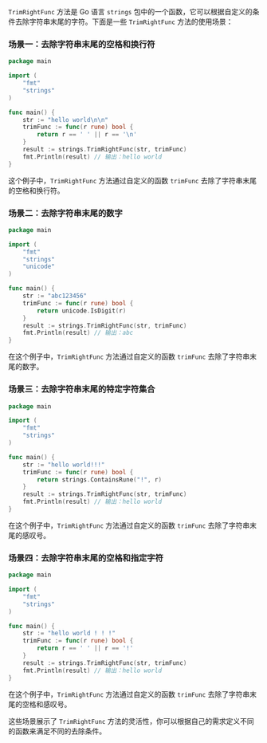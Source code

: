 `TrimRightFunc` 方法是 Go 语言 `strings` 包中的一个函数，它可以根据自定义的条件去除字符串末尾的字符。下面是一些 `TrimRightFunc` 方法的使用场景：

### 场景一：去除字符串末尾的空格和换行符
```go
package main

import (
	"fmt"
	"strings"
)

func main() {
	str := "hello world\n\n"
	trimFunc := func(r rune) bool {
		return r == ' ' || r == '\n'
	}
	result := strings.TrimRightFunc(str, trimFunc)
	fmt.Println(result) // 输出：hello world
}
```
这个例子中，`TrimRightFunc` 方法通过自定义的函数 `trimFunc` 去除了字符串末尾的空格和换行符。

### 场景二：去除字符串末尾的数字
```go
package main

import (
	"fmt"
	"strings"
	"unicode"
)

func main() {
	str := "abc123456"
	trimFunc := func(r rune) bool {
		return unicode.IsDigit(r)
	}
	result := strings.TrimRightFunc(str, trimFunc)
	fmt.Println(result) // 输出：abc
}
```
在这个例子中，`TrimRightFunc` 方法通过自定义的函数 `trimFunc` 去除了字符串末尾的数字。

### 场景三：去除字符串末尾的特定字符集合
```go
package main

import (
	"fmt"
	"strings"
)

func main() {
	str := "hello world!!!"
	trimFunc := func(r rune) bool {
		return strings.ContainsRune("!", r)
	}
	result := strings.TrimRightFunc(str, trimFunc)
	fmt.Println(result) // 输出：hello world
}
```
在这个例子中，`TrimRightFunc` 方法通过自定义的函数 `trimFunc` 去除了字符串末尾的感叹号。

### 场景四：去除字符串末尾的空格和指定字符
```go
package main

import (
	"fmt"
	"strings"
)

func main() {
	str := "hello world ! ! !"
	trimFunc := func(r rune) bool {
		return r == ' ' || r == '!'
	}
	result := strings.TrimRightFunc(str, trimFunc)
	fmt.Println(result) // 输出：hello world
}
```
在这个例子中，`TrimRightFunc` 方法通过自定义的函数 `trimFunc` 去除了字符串末尾的空格和感叹号。

这些场景展示了 `TrimRightFunc` 方法的灵活性，你可以根据自己的需求定义不同的函数来满足不同的去除条件。